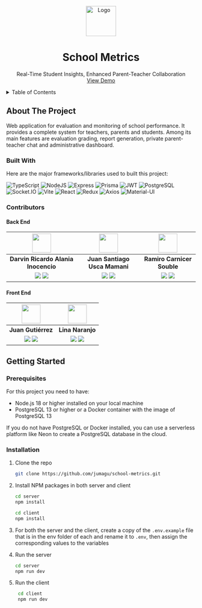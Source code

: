<!-- PROJECT LOGO -->
<br />
<div align="center">
  <img src="client/public/school-metrics.svg" alt="Logo" width="80" height="80">

  <h1 align="center">School Metrics</h1>

  <p align="center">
    Real-Time Student Insights, Enhanced Parent-Teacher Collaboration
    <br />
    <a href="">View Demo</a>
  </p>
</div>

<!-- TABLE OF CONTENTS -->
<details>
  <summary>Table of Contents</summary>
  <ol>
    <li>
      <a href="#about-the-project">About The Project</a>
      <ul>
        <li><a href="#built-with">Built With</a></li>
        <li><a href="#contributors">Contributors</a></li>
      </ul>
    </li>
    <li>
      <a href="#getting-started">Getting Started</a>
      <ul>
        <li><a href="#prerequisites">Prerequisites</a></li>
        <li><a href="#installation">Installation</a></li>
      </ul>
    </li>
  </ol>
</details>

<!-- ABOUT THE PROJECT -->

## About The Project

<!-- [![Product Name Screen Shot][product-screenshot]](https://example.com) -->

Web application for evaluation and monitoring of school performance. It provides a complete system for teachers, parents and students. Among its main features are evaluation grading, report generation, private parent-teacher chat and administrative dashboard.

### Built With

Here are the major frameworks/libraries used to built this project:

![TypeScript](https://img.shields.io/badge/TypeScript-007ACC?style=for-the-badge&logo=typescript&logoColor=white)
![NodeJS](https://img.shields.io/badge/Nodejs-43853D?style=for-the-badge&logo=node.js&logoColor=white)
![Express](https://img.shields.io/badge/Express-000000?style=for-the-badge&logo=express&logoColor=white)
![Prisma](https://img.shields.io/badge/Prisma-2D3748?style=for-the-badge&logo=prisma&logoColor=white)
![JWT](https://img.shields.io/badge/JWT-000000?style=for-the-badge&logo=json-web-tokens&logoColor=white)
![PostgreSQL](https://img.shields.io/badge/PostgreSQL-316192?style=for-the-badge&logo=postgresql&logoColor=white)
![Socket.IO](https://img.shields.io/badge/Socket.io-010101?style=for-the-badge&logo=socket.io&logoColor=white)
![Vite](https://img.shields.io/badge/Vite-646CFF?style=for-the-badge&logo=vite&logoColor=white)
![React](https://img.shields.io/badge/React-20232A?style=for-the-badge&logo=react&logoColor=61DAFB)
![Redux](https://img.shields.io/badge/Redux-593D88?style=for-the-badge&logo=redux&logoColor=white)
![Axios](https://img.shields.io/badge/Axios-000000?style=for-the-badge&logo=axios&logoColor=white)
![Material-UI](https://img.shields.io/badge/Material_UI-0081CB?style=for-the-badge&logo=mui&logoColor=white)

### Contributors

#### Back End

|                                                                                                                                                 <img src="https://avatars.githubusercontent.com/u/152816164?v=4" width="50">                                                                                                                                                 |                                                                                                                                  <img src="https://avatars.githubusercontent.com/u/79413503?v=4" width="50">                                                                                                                                  |                                                                                                                                  <img src="https://avatars.githubusercontent.com/u/104595014?v=4" width="50">                                                                                                                                   |
| :--------------------------------------------------------------------------------------------------------------------------------------------------------------------------------------------------------------------------------------------------------------------------------------------------------------------------------------------------------------------------: | :-------------------------------------------------------------------------------------------------------------------------------------------------------------------------------------------------------------------------------------------------------------------------------------------------------------------------------------------: | :---------------------------------------------------------------------------------------------------------------------------------------------------------------------------------------------------------------------------------------------------------------------------------------------------------------------------------------------: |
|                                                                                                                                                                     **Darvin Ricardo Alania Inocencio**                                                                                                                                                                      |                                                                                                                                                         **Juan Santiago Usca Mamani**                                                                                                                                                         |                                                                                                                                                           **Ramiro Carnicer Souble**                                                                                                                                                            |
| <a href="https://github.com/DAlaniaInocencio"><img src="https://img.shields.io/badge/github-%23121011.svg?&style=for-the-badge&logo=github&logoColor=white"/></a> <a href="https://www.linkedin.com/in/darvin-ricardo-alania-inocencio-7927392a9"><img src="https://img.shields.io/badge/linkedin%20-%230077B5.svg?&style=for-the-badge&logo=linkedin&logoColor=white"/></a> | <a href="https://github.com/santiagoweb212"><img src="https://img.shields.io/badge/github-%23121011.svg?&style=for-the-badge&logo=github&logoColor=white"/></a> <a href="https://www.linkedin.com/in/santiagousca"><img src="https://img.shields.io/badge/linkedin%20-%230077B5.svg?&style=for-the-badge&logo=linkedin&logoColor=white"/></a> | <a href="https://github.com/RamiroCS-hub"><img src="https://img.shields.io/badge/github-%23121011.svg?&style=for-the-badge&logo=github&logoColor=white"/></a> <a href="https://linkedin.com/in/ramirocarnicersouble"><img src="https://img.shields.io/badge/linkedin%20-%230077B5.svg?&style=for-the-badge&logo=linkedin&logoColor=white"/></a> |

#### Front End

|                                                                                                                          <img src="https://avatars.githubusercontent.com/u/107524509?v=4" width="50">                                                                                                                           |                                                                                                                                        <img src="https://avatars.githubusercontent.com/u/153871180?v=4" width="50">                                                                                                                                         |
| :-----------------------------------------------------------------------------------------------------------------------------------------------------------------------------------------------------------------------------------------------------------------------------------------------------------------------------: | :---------------------------------------------------------------------------------------------------------------------------------------------------------------------------------------------------------------------------------------------------------------------------------------------------------------------------------------------------------: |
|                                                                                                                                                       **Juan Gutiérrez**                                                                                                                                                        |                                                                                                                                                                      **Lina Naranjo**                                                                                                                                                                       |
| <a href="https://github.com/jumagu"><img src="https://img.shields.io/badge/github-%23121011.svg?&style=for-the-badge&logo=github&logoColor=white"/></a> <a href="https://www.linkedin.com/in/jumagu"><img src="https://img.shields.io/badge/linkedin%20-%230077B5.svg?&style=for-the-badge&logo=linkedin&logoColor=white"/></a> | <a href="https://github.com/LinaNaranjo"><img src="https://img.shields.io/badge/github-%23121011.svg?&style=for-the-badge&logo=github&logoColor=white"/></a> <a href="https://www.linkedin.com/in/lina-marcela-naranjo-frontend"><img src="https://img.shields.io/badge/linkedin%20-%230077B5.svg?&style=for-the-badge&logo=linkedin&logoColor=white"/></a> |

<!-- GETTING STARTED -->

## Getting Started

### Prerequisites

For this project you need to have:

- Node.js 18 or higher installed on your local machine
- PostgreSQL 13 or higher or a Docker container with the image of PostgreSQL 13

If you do not have PostgreSQL or Docker installed, you can use a serverless platform like Neon to create a PostgreSQL database in the cloud.

### Installation

1. Clone the repo
   ```sh
   git clone https://github.com/jumagu/school-metrics.git
   ```
2. Install NPM packages in both server and client

   ```sh
   cd server
   npm install

   cd client
   npm install
   ```

3. For both the server and the client, create a copy of the `.env.example` file that is in the env folder of each and rename it to `.env`, then assign the corresponding values to the variables

4. Run the server
   ```sh
   cd server
   npm run dev
   ```
5. Run the client
   ```sh
    cd client
    npm run dev
   ```
